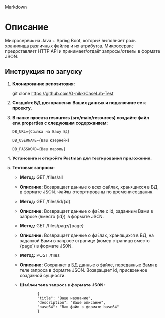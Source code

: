 Markdown

# Описание
Микросервис на Java + Spring Boot, который выполняет роль хранилища различных файлов и их атрибутов. Микросервис предоставляет HTTP API и принимает/отдаёт запросы/ответы в формате JSON.

## Инструкция по запуску

1. **Клонирование репозитория:**

   git clone https://github.com/G-nikk/CaseLab-Test

2. **Создайте БД для хранения Ваших данных и подключите ее к проекту.**

3. **В папке проекта resources (src/main/resources) создайте файл env.properties с следующим содержанием:**
   ````
   DB_URL={Ссылка на Вашу БД}

   DB_USERNAME={Ваш юзернейм}

   DB_PASSWORD={Ваш пароль}

4. **Установите и откройте Postman для тестирования приложения.**

5. **Тестовые запросы:**

   - **Метод:** GET /files/all
   - **Описание:** Возвращает данные о всех файлах, хранящихся в БД, в формате JSON. Файлы отсортированы по времени создания.

   - **Метод:** GET /files/id/{id}
   - **Описание:** Возвращает данные о файле с id, заданным Вами в запросе (вместо {id}), в формате JSON.

   - **Метод:** GET /files/page/{page}
   - **Описание:** Возвращает данные о файлах, хранящихся в БД, на заданной Вами в запросе странице (номер страницы вместо {page}) в формате JSON.

   - **Метод:** POST /files
   - **Описание:** Сохраняет в БД данные о файле, переданные Вами в теле запроса в формате JSON. Возвращает id, присвоенное созданной сущности.
   - **Шаблон тела запроса в формате JSON:**


                 {
                 "title": "Ваше название",
                 "description": "Ваше описание",
                 "base64": "Ваш файл в формате base64"
                 }
